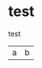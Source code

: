 
# test
test
<html>
<title></title>
<body>
    <table>
      <tr>
        <td>a</td>
        <td>b</td>
      </tr>

  </table>
</body>

</html>
